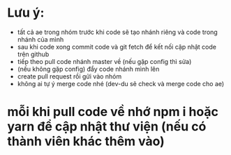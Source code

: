 # Lưu ý:
- tất cả ae trong nhóm trước khi code sẽ tạo nhánh riêng và code trong nhánh của mình
- sau khi code xong commit code và git fetch để kết nối cập nhật code trên github
- tiếp theo pull code nhánh master về (nếu gặp config thì sửa)
- (nếu không gặp config) đẩy code nhánh mình lên
- create pull request rồi gửi vào nhóm
- không ai tự ý merge code nhé (dev-du sẽ check và merge code cho ae)

# mỗi khi pull code về nhớ npm i hoặc yarn để cập nhật thư viện (nếu có thành viên khác thêm vào)